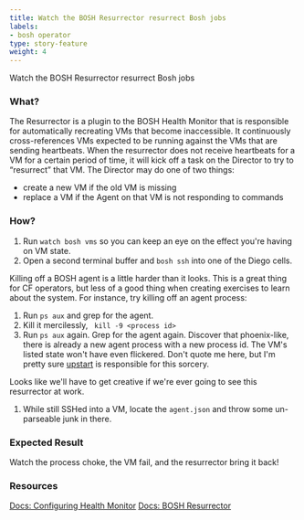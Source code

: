 ```yaml
---
title: Watch the BOSH Resurrector resurrect Bosh jobs
labels:
- bosh operator
type: story-feature
weight: 4
---
```


Watch the BOSH Resurrector resurrect Bosh jobs
### What?
The Resurrector is a plugin to the BOSH Health Monitor that is responsible for automatically recreating VMs that become inaccessible. It continuously cross-references VMs expected to be running against the VMs that are sending heartbeats. When the resurrector does not receive heartbeats for a VM for a certain period of time, it will kick off a task on the Director to try to “resurrect” that VM. The Director may do one of two things:

* create a new VM if the old VM is missing
* replace a VM if the Agent on that VM is not responding to commands

### How?
1. Run `watch bosh vms` so you can keep an eye on the effect you're having on VM state.
1. Open a second terminal buffer and `bosh ssh` into one of the Diego cells.

Killing off a BOSH agent is a little harder than it looks. This is a great thing for CF operators, but less of a good thing when creating exercises to learn about the system. For instance, try killing off an agent process:

1. Run `ps aux` and grep for the agent.
1. Kill it mercilessly, ` kill -9 <process id>`
1. Run `ps aux` again. Grep for the agent again. Discover that phoenix-like, there is already a new agent process with a new process id. The VM's listed state won't have even flickered. Don't quote me here, but I'm pretty sure [upstart](http://upstart.ubuntu.com/) is responsible for this sorcery.

Looks like we'll have to get creative if we're ever going to see this resurrector at work.

1. While still SSHed into a VM, locate the `agent.json` and throw some un-parseable junk in there.

### Expected Result
Watch the process choke, the VM fail, and the resurrector bring it back!

### Resources
[Docs: Configuring Health Monitor](https://bosh.io/docs/hm-config.html)
[Docs: BOSH Resurrector](http://bosh.io/docs/resurrector.html)